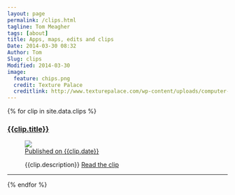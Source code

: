 ```yaml
---
layout: page
permalink: /clips.html
tagline: Tom Meagher
tags: [about]
title: Apps, maps, edits and clips
Date: 2014-03-30 08:32
Author: Tom
Slug: clips
Modified: 2014-03-30
image:
  feature: chips.png
  credit: Texture Palace
  creditlink: http://www.texturepalace.com/wp-content/uploads/computer-texture-medium-8.jpg
---
```



{% for clip in site.data.clips %}
  <h3><a href="{{clip.url}}" target="_blank">{{clip.title}}</a></h3>
  <figure>     
     <a href="{{ site.url }}/images/{{clip.image}}">
        <img src="{{ site.url }}/images/{{clip.image}}"></a>
        <figcaption><a style="text-decoration: underline" href="{{clip.url}}" target="_blank">Published on {{clip.date}}</a> <p> {{clip.description}} <a href="{{clip.url}}" target="_blank">Read the clip</a></p></figcaption>     
  </figure>
  <hr />
{% endfor %}

